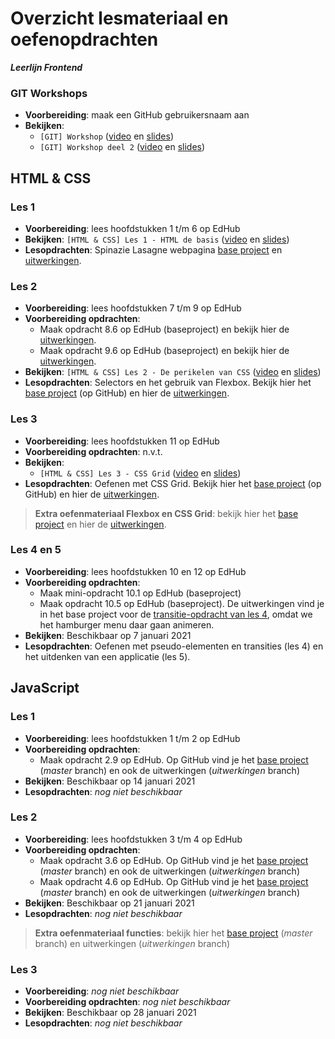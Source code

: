 # Overzicht lesmateriaal en oefenopdrachten
_**Leerlijn Frontend**_

### GIT Workshops
* **Voorbereiding**: maak een GitHub gebruikersnaam aan
* **Bekijken**:
    * `[GIT] Workshop` ([video](https://web.microsoftstream.com/video/6edac9c4-d76e-44b4-a9f5-52f1acfb939f) en [slides](https://teams.microsoft.com/l/file/7056BA56-1E83-4BAF-8523-B80AB1642BD7?tenantId=4243de4c-3701-4a5d-b67a-388c5c9557a2&fileType=pdf&objectUrl=https%3A%2F%2Fnoviuniversity.sharepoint.com%2Fsites%2FFrontendStartmoment2%2FClass%20Materials%2FGIT%2F%5BGIT%5D%20Workshop%20deel%201.pdf&baseUrl=https%3A%2F%2Fnoviuniversity.sharepoint.com%2Fsites%2FFrontendStartmoment2&serviceName=teams&threadId=19:58f01948cf7e491198cb8f843f32cd8a@thread.tacv2&groupId=38b6b0f7-1dfc-4ab1-b355-61b10d619896))
    * `[GIT] Workshop deel 2` ([video](https://web.microsoftstream.com/video/e1baea71-432c-46b8-b66b-66bbaf0ce404) en [slides](https://teams.microsoft.com/l/file/2477A43E-0AD3-467F-B7A0-CC1D72420828?tenantId=4243de4c-3701-4a5d-b67a-388c5c9557a2&fileType=pdf&objectUrl=https%3A%2F%2Fnoviuniversity.sharepoint.com%2Fsites%2FFrontendStartmoment2%2FClass%20Materials%2FGIT%2F%5BGIT%5D%20Workshop%20deel%202.pdf&baseUrl=https%3A%2F%2Fnoviuniversity.sharepoint.com%2Fsites%2FFrontendStartmoment2&serviceName=teams&threadId=19:58f01948cf7e491198cb8f843f32cd8a@thread.tacv2&groupId=38b6b0f7-1dfc-4ab1-b355-61b10d619896))

## HTML & CSS

### Les 1
* **Voorbereiding**: lees hoofdstukken 1 t/m 6 op EdHub
* **Bekijken**: `[HTML & CSS] Les 1 - HTML de basis` ([video](https://web.microsoftstream.com/video/d1143d75-dfe7-4de8-8e18-cebd931c94da) en [slides](https://teams.microsoft.com/l/file/8FE03D20-BEAE-438C-902F-FE62514F89FE?tenantId=4243de4c-3701-4a5d-b67a-388c5c9557a2&fileType=pdf&objectUrl=https%3A%2F%2Fnoviuniversity.sharepoint.com%2Fsites%2FFrontendStartmoment2%2FClass%20Materials%2FHTML%20%26%20CSS%2F%5BHTML%26CSS%5D%20Les%201%20-%20De%20basis.pdf&baseUrl=https%3A%2F%2Fnoviuniversity.sharepoint.com%2Fsites%2FFrontendStartmoment2&serviceName=teams&threadId=19:58f01948cf7e491198cb8f843f32cd8a@thread.tacv2&groupId=38b6b0f7-1dfc-4ab1-b355-61b10d619896))
* **Lesopdrachten**: Spinazie Lasagne webpagina [base project](https://github.com/hogeschoolnovi/frontend-html-css-spinazie) en [uitwerkingen](https://noviuniversity.sharepoint.com/sites/FrontendStartmoment2/Class%20Materials/HTML%20&%20CSS/frontend-html-recept-uitwerkingen.zip). 

### Les 2
* **Voorbereiding**: lees hoofdstukken 7 t/m 9 op EdHub
* **Voorbereiding opdrachten**:
    * Maak opdracht 8.6 op EdHub (baseproject) en bekijk hier de [uitwerkingen](https://noviuniversity.sharepoint.com/sites/FrontendStartmoment2/Class%20Materials/HTML%20&%20CSS/frontend-edhub-8.6-uitwerkingen.zip).
    * Maak opdracht 9.6 op EdHub (baseproject) en bekijk hier de [uitwerkingen](https://noviuniversity.sharepoint.com/sites/FrontendStartmoment2/Class%20Materials/HTML%20&%20CSS/frontend-edhub-9.6-uitwerkingen.zip).
* **Bekijken**: `[HTML & CSS] Les 2 - De perikelen van CSS` ([video](https://web.microsoftstream.com/video/a651798e-276d-44f5-8c52-b3e6cb25dd04) en [slides](https://teams.microsoft.com/l/file/3EAD84F7-99BD-4B8E-AECE-4C7C03B21E64?tenantId=4243de4c-3701-4a5d-b67a-388c5c9557a2&fileType=pdf&objectUrl=https%3A%2F%2Fnoviuniversity.sharepoint.com%2Fsites%2FFrontendStartmoment2%2FClass%20Materials%2FHTML%20%26%20CSS%2F%5BHTML%26CSS%5D%20Les%202%20-%20De%20perikelen%20van%20CSS%20copy.pdf&baseUrl=https%3A%2F%2Fnoviuniversity.sharepoint.com%2Fsites%2FFrontendStartmoment2&serviceName=teams&threadId=19:58f01948cf7e491198cb8f843f32cd8a@thread.tacv2&groupId=38b6b0f7-1dfc-4ab1-b355-61b10d619896))
* **Lesopdrachten**: Selectors en het gebruik van Flexbox. Bekijk hier het [base project](https://github.com/hogeschoolnovi/frontend-selectors-flexbox-base) (op GitHub) en hier de [uitwerkingen](https://noviuniversity.sharepoint.com/sites/FrontendStartmoment2/Class%20Materials/HTML%20&%20CSS/frontend-selectors-flexbox-uitwerkinen.zip). 

### Les 3
* **Voorbereiding**: lees hoofdstukken 11 op EdHub
* **Voorbereiding opdrachten**: n.v.t.
* **Bekijken**:
    * `[HTML & CSS] Les 3 - CSS Grid` ([video](https://web.microsoftstream.com/video/5726f875-ec70-47e3-b121-5fc71fee7645) en [slides](https://teams.microsoft.com/l/file/785F7B45-35D7-4541-B091-4A450749B058?tenantId=4243de4c-3701-4a5d-b67a-388c5c9557a2&fileType=pdf&objectUrl=https%3A%2F%2Fnoviuniversity.sharepoint.com%2Fsites%2FFrontendStartmoment2%2FClass%20Materials%2FHTML%20%26%20CSS%2F%5BHTML%26CSS%5D%20Les%203%20-%20CSS%20Grid.pdf&baseUrl=https%3A%2F%2Fnoviuniversity.sharepoint.com%2Fsites%2FFrontendStartmoment2&serviceName=teams&threadId=19:58f01948cf7e491198cb8f843f32cd8a@thread.tacv2&groupId=38b6b0f7-1dfc-4ab1-b355-61b10d619896))
* **Lesopdrachten**: Oefenen met CSS Grid. Bekijk hier het [base project](https://github.com/hogeschoolnovi/frontend-css-grid) (op GitHub) en hier de [uitwerkingen](https://noviuniversity.sharepoint.com/sites/FrontendStartmoment2/Class%20Materials/HTML%20&%20CSS/frontend-css-grid_uitwerkingen.zip). 


> **Extra oefenmateriaal Flexbox en CSS Grid**: bekijk hier het [base project](https://github.com/hogeschoolnovi/frontend-html-css-extra-exercise-base) en hier de [uitwerkingen](https://noviuniversity.sharepoint.com/sites/FrontendStartmoment2/Class%20Materials/HTML%20&%20CSS/frontend-html-css-extra-exercises-uitwerkingen.zip).


### Les 4 en 5
* **Voorbereiding**: lees hoofdstukken 10 en 12 op EdHub
* **Voorbereiding opdrachten**:
    * Maak mini-opdracht 10.1 op EdHub (baseproject)
    * Maak opdracht 10.5 op EdHub (baseproject). De uitwerkingen vind je in het base project voor de [transitie-opdracht van les 4](https://github.com/hogeschoolnovi/frontend-grid-transition-base), omdat we het hamburger menu daar gaan animeren.
* **Bekijken**: Beschikbaar op 7 januari 2021
* **Lesopdrachten**: Oefenen met pseudo-elementen en transities (les 4) en het uitdenken van een applicatie (les 5).

## JavaScript

### Les 1
* **Voorbereiding**: lees hoofdstukken 1 t/m 2 op EdHub
* **Voorbereiding opdrachten**:
    * Maak opdracht 2.9 op EdHub. Op GitHub vind je het [base project](https://github.com/hogeschoolnovi/frontend-javascript-exersizes-edhub-1) (_master_ branch) en ook de uitwerkingen (_uitwerkingen_ branch) 
* **Bekijken**: Beschikbaar op 14 januari 2021
* **Lesopdrachten**: _nog niet beschikbaar_

### Les 2
* **Voorbereiding**: lees hoofdstukken 3 t/m 4 op EdHub
* **Voorbereiding opdrachten**:
    * Maak opdracht 3.6 op EdHub. Op GitHub vind je het [base project](https://github.com/hogeschoolnovi/frontend-javascript-edhub-functions) (_master_ branch) en ook de uitwerkingen (_uitwerkingen_ branch)
    * Maak opdracht 4.6 op EdHub. Op GitHub vind je het [base project](https://github.com/hogeschoolnovi/frontend-javascript-edhub-objects) (_master_ branch) en ook de uitwerkingen (_uitwerkingen_ branch)
* **Bekijken**: Beschikbaar op 21 januari 2021
* **Lesopdrachten**: _nog niet beschikbaar_


> **Extra oefenmateriaal functies**: bekijk hier het [base project](https://github.com/hogeschoolnovi/frontend-javascript-functions/blob/master/functions.js) (_master_ branch) en uitwerkingen (_uitwerkingen_ branch)


### Les 3
* **Voorbereiding**: _nog niet beschikbaar_
* **Voorbereiding opdrachten**: _nog niet beschikbaar_
* **Bekijken**: Beschikbaar op 28 januari 2021
* **Lesopdrachten**: _nog niet beschikbaar_